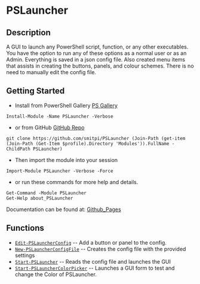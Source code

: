 # PSLauncher
 
## Description
A GUI to launch any PowerShell script, function, or any other executables. You have the option to run any of these options as a normal user or as an Admin. Everything is saved in a json config file. Also created menu items that assists in creating the buttons, panels, and colour schemes. There is no need to manually edit the config file.
 
## Getting Started
- Install from PowerShell Gallery [PS Gallery](https://www.powershellgallery.com/packages/PSLauncher)
```
Install-Module -Name PSLauncher -Verbose
```
- or from GitHub [GitHub Repo](https://github.com/smitpi/PSLauncher)
```
git clone https://github.com/smitpi/PSLauncher (Join-Path (get-item (Join-Path (Get-Item $profile).Directory 'Modules')).FullName -ChildPath PSLauncher)
```
- Then import the module into your session
```
Import-Module PSLauncher -Verbose -Force
```
- or run these commands for more help and details.
```
Get-Command -Module PSLauncher
Get-Help about_PSLauncher
```
Documentation can be found at: [Github_Pages](https://smitpi.github.io/PSLauncher)
 
## Functions
- [`Edit-PSLauncherConfig`](https://smitpi.github.io/PSLauncher/Edit-PSLauncherConfig) -- Add a button or panel to the config.
- [`New-PSLauncherConfigFile`](https://smitpi.github.io/PSLauncher/New-PSLauncherConfigFile) -- Creates the config file with the provided settings
- [`Start-PSLauncher`](https://smitpi.github.io/PSLauncher/Start-PSLauncher) -- Reads the config file and launches the GUI
- [`Start-PSLauncherColorPicker`](https://smitpi.github.io/PSLauncher/Start-PSLauncherColorPicker) -- Launches a GUI form to test and change the Color of PSLauncher.
